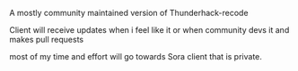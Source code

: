 A mostly community maintained version of Thunderhack-recode 

Client will receive updates when i feel like it or when community devs it and makes pull requests 

most of my time and effort will go towards Sora client that is private.
